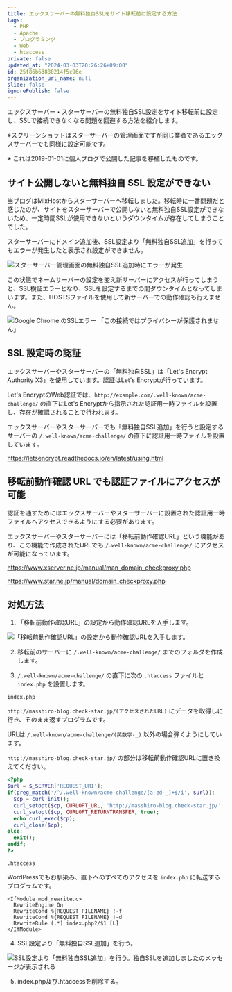 ```yaml
---
title: エックスサーバーの無料独自SSLをサイト移転前に設定する方法
tags:
  - PHP
  - Apache
  - プログラミング
  - Web
  - htaccess
private: false
updated_at: "2024-03-03T20:26:26+09:00"
id: 25f86b63880214f5c96e
organization_url_name: null
slide: false
ignorePublish: false
---
```


エックスサーバー・スターサーバーの無料独自SSL設定をサイト移転前に設定し、SSLで接続できなくなる問題を回避する方法を紹介します。

※スクリーンショットはスターサーバーの管理画面ですが同じ業者であるエックスサーバーでも同様に設定可能です。

※ これは2019-01-01に個人ブログで公開した記事を移植したものです。

## サイト公開しないと無料独自 SSL 設定ができない

当ブログはMixHostからスターサーバーへ移転しました。移転時に一番問題だと感じたのが、サイトをスターサーバーで公開しないと無料独自SSL設定ができないため、一定時間SSLが使用できないというダウンタイムが存在してしまうことでした。

スターサーバーにドメイン追加後、SSL設定より「無料独自SSL追加」を行ってもエラーが発生したと表示され設定ができません。

![スターサーバー管理画面の無料独自SSL追加時にエラーが発生](https://qiita-image-store.s3.ap-northeast-1.amazonaws.com/0/684999/16fa4e63-498a-c278-c4af-fd46dbad002d.png)

この状態でネームサーバーの設定を変え新サーバーにアクセスが行ってしまうと、SSL検証エラーとなり、SSLを設定するまでの間ダウンタイムとなってしまいます。また、HOSTSファイルを使用して新サーバーでの動作確認も行えません。

![Google Chrome のSSLエラー 「この接続ではプライバシーが保護されません」](https://qiita-image-store.s3.ap-northeast-1.amazonaws.com/0/684999/c75c1ae4-00e5-a93c-8242-be39a82ec6c1.png)

## SSL 設定時の認証

エックスサーバーやスターサーバーの「無料独自SSL」は「Let's Encrypt Authority X3」を使用しています。認証はLet's Encryptが行っています。

Let's EncryptのWeb認証では、`http://example.com/.well-known/acme-challenge/` の直下にLet's Encryptから指示された認証用一時ファイルを設置し、存在が確認されることで行われます。

エックスサーバーやスターサーバーでも「無料独自SSL追加」を行うと設定するサーバーの `/.well-known/acme-challenge/` の直下に認証用一時ファイルを設置しています。

https://letsencrypt.readthedocs.io/en/latest/using.html

## 移転前動作確認 URL でも認証ファイルにアクセスが可能

認証を通すためにはエックスサーバーやスターサーバーに設置された認証用一時ファイルへアクセスできるようにする必要があります。

エックスサーバーやスターサーバーには「移転前動作確認URL」という機能があり、この機能で作成されたURLでも `/.well-known/acme-challenge/` にアクセスが可能になっています。

https://www.xserver.ne.jp/manual/man_domain_checkproxy.php

https://www.star.ne.jp/manual/domain_checkproxy.php

## 対処方法

1. 「移転前動作確認URL」の設定から動作確認URLを入手します。

![「移転前動作確認URL」の設定から動作確認URLを入手します。](https://qiita-image-store.s3.ap-northeast-1.amazonaws.com/0/684999/63884fd3-31fd-7d1c-8ee4-b561a43fef58.png)

2. 移転前のサーバーに `/.well-known/acme-challenge/` までのフォルダを作成します。

3. `/.well-known/acme-challenge/` の直下に次の `.htaccess` ファイルと `index.php` を設置します。

`index.php`

`http://masshiro-blog.check-star.jp/(アクセスされたURL)` にデータを取得しに行き、そのまま返すプログラムです。

URLは `/.well-known/acme-challenge/(英数字-_)` 以外の場合弾くようにしています。

`http://masshiro-blog.check-star.jp/` の部分は移転前動作確認URLに置き換えてください。

```php
<?php
$url = $_SERVER['REQUEST_URI'];
if(preg_match('/^/.well-known/acme-challenge/[a-zd-_]+$/i', $url)):
  $cp = curl_init();
  curl_setopt($cp, CURLOPT_URL, 'http://masshiro-blog.check-star.jp/' . $url);
  curl_setopt($cp, CURLOPT_RETURNTRANSFER, true);
  echo curl_exec($cp);
  curl_close($cp);
else:
  exit();
endif;
?>
```

`.htaccess`

WordPressでもお馴染み、直下へのすべてのアクセスを `index.php` に転送するプログラムです。

```plain
<IfModule mod_rewrite.c>
  RewriteEngine On
  RewriteCond %{REQUEST_FILENAME} !-f
  RewriteCond %{REQUEST_FILENAME} !-d
  RewriteRule (.*) index.php?/$1 [L]
</IfModule>
```

4. SSL設定より「無料独自SSL追加」を行う。

![SSL設定より「無料独自SSL追加」を行う。独自SSLを追加しましたのメッセージが表示される](https://qiita-image-store.s3.ap-northeast-1.amazonaws.com/0/684999/b45d2ea7-dd51-94e2-ef33-30199a117c93.png)

5. index.php及び.htaccessを削除する。

